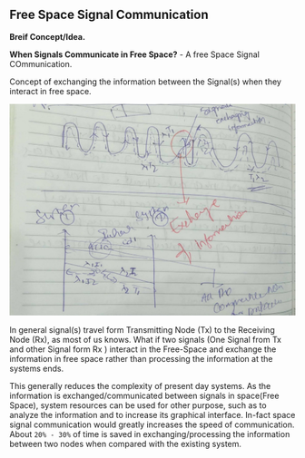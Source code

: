## Free Space Signal Communication

**Breif Concept/Idea.**

**When Signals Communicate in Free Space?** - A free Space Signal COmmunication.

Concept of exchanging the information between the Signal(s) when they interact in free space. 

![FreeSpaceCommunication](uploads/9d3ce2c8c313407c65c5a1b5f139207e/FreeSpaceCommunication.jpg)

In general signal(s) travel form Transmitting Node (Tx) to the Receiving Node (Rx), as most of us knows. What if two signals (One Signal from Tx and other Signal form Rx ) interact in the Free-Space and exchange the information in free space rather than processing the information at the systems ends.


This generally reduces the complexity of present day systems. As the information is exchanged/communicated between signals in space(Free Space), system resources can be used for other purpose, such as to analyze the information and to increase its graphical interface. In-fact space signal communication would greatly increases the speed of communication. About `20% - 30%` of time is saved in exchanging/processing the information between two nodes when compared with the existing system.